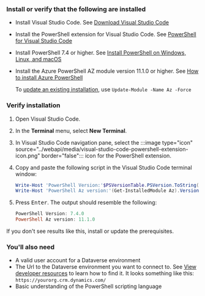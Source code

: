 ### Install or verify that the following are installed

- Install Visual Studio Code. See [Download Visual Studio Code](https://code.visualstudio.com/download)
- Install the PowerShell extension for Visual Studio Code. See [PowerShell for Visual Studio Code](https://marketplace.visualstudio.com/items?itemName=ms-vscode.PowerShell)
- Install PowerShell 7.4 or higher. See [Install PowerShell on Windows, Linux, and macOS](/powershell/scripting/install/installing-powershell)
- Install the Azure PowerShell AZ module version 11.1.0 or higher. See [How to install Azure PowerShell](/powershell/azure/install-azure-powershell)

   To [update an existing installation](/powershell/module/powershellget/update-module), use `Update-Module -Name Az -Force`

### Verify installation

1. Open Visual Studio Code.
1. In the **Terminal** menu, select **New Terminal**.
1. In Visual Studio Code navigation pane, select the :::image type="icon" source="../webapi/media/visual-studio-code-powershell-extension-icon.png" border="false"::: icon for the PowerShell extension.
1. Copy and paste the following script in the Visual Studio Code terminal window:

   ```powershell
   Write-Host 'PowerShell Version:'$PSVersionTable.PSVersion.ToString()
   Write-Host 'PowerShell Az version:'(Get-InstalledModule Az).Version
   ```

1. Press <kbd>Enter</kbd>. The output should resemble the following:

   ```powershell
   PowerShell Version: 7.4.0
   PowerShell Az version: 11.1.0
   ```

If you don't see results like this, install or update the prerequisites.

### You'll also need

- A valid user account for a Dataverse environment
- The Url to the Dataverse environment you want to connect to. See [View developer resources](../view-download-developer-resources.md) to learn how to find it. It looks something like this: `https://yourorg.crm.dynamics.com/`
- Basic understanding of the PowerShell scripting language